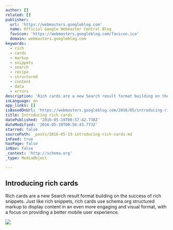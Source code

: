 ```yaml
---
author: []
related: []
publisher:
  url: 'https://webmasters.googleblog.com'
  name: Official Google Webmaster Central Blog
  favicon: 'https://webmasters.googleblog.com/favicon.ico'
  domain: webmasters.googleblog.com
keywords:
  - rich
  - cards
  - markup
  - snippets
  - search
  - recipe
  - structured
  - content
  - data
  - errors
description: 'Rich cards are a new Search result format building on the success of rich snippets. Just like rich snippets, rich cards use schema.org structured markup to display content in an even more engaging and visual format, with a focus on providing a better mobile user experience.'
inLanguage: en
app_links: []
isBasedOnUrl: 'https://webmasters.googleblog.com/2016/05/introducing-rich-cards.html'
title: Introducing rich cards
datePublished: '2016-05-19T00:57:42.738Z'
dateModified: '2016-05-19T00:56:43.773Z'
starred: false
sourcePath: _posts/2016-05-19-introducing-rich-cards.md
inFeed: true
hasPage: false
inNav: false
_context: 'http://schema.org'
_type: MediaObject

---
```

<article style=""><h1>Introducing rich cards</h1><p>Rich cards are a new Search result format building on the success of rich snippets. Just like rich snippets, rich cards use schema.org structured markup to display content in an even more engaging and visual format, with a focus on providing a better mobile user experience.</p><img src="https://3.bp.blogspot.com/-VAcKC54Dpkk/VztoEFjXT7I/AAAAAAAABoA/VKdbY2ATRes7M_v77KlMpKHAhF4yD2TOQCLcB/w1200-h630-p-nu/rich-result-evolution.png" /></article>